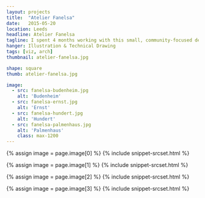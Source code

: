 ```yaml
---
layout: projects
title:  "Atelier Fanelsa"
date:   2015-05-20
location: Leeds
headline: Atelier Fanelsa
tagline: I spent 4 months working with this small, community-focused design practice in Berlin
hanger: Illustration & Technical Drawing
tags: [viz, arch]
thumbnail: atelier-fanelsa.jpg

shape: square
thumb: atelier-fanelsa.jpg

image:
  - src: fanelsa-budenheim.jpg
    alt: 'Budenheim'
  - src: fanelsa-ernst.jpg
    alt: 'Ernst'
  - src: fanelsa-hundert.jpg
    alt: 'Hundert'
  - src: fanelsa-palmenhaus.jpg
    alt: 'Palmenhaus'
    class: max-1200
---
```


{% assign image = page.image[0] %}
{% include snippet-srcset.html %}

{% assign image = page.image[1] %}
{% include snippet-srcset.html %}

{% assign image = page.image[2] %}
{% include snippet-srcset.html %}

{% assign image = page.image[3] %}
{% include snippet-srcset.html %}
